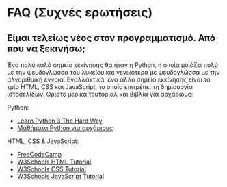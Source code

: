 # FAQ (Συχνές ερωτήσεις)

## Είμαι τελείως νέος στον προγραμματισμό. Από που να ξεκινήσω;
Ένα πολύ καλό σημείο εκκίνησης θα ήταν η Python, η οποία μοιάζει πολύ με την ψευδογλώσσα του λυκείου και
γενικότερα με ψευδογλώσσα με την αλγοριθμική έννοια. Εναλλακτικά, ένα άλλο σημείο εκκίνησης είναι το τρίο HTML, CSS
και JavaScript, το οποίο επιτρέπει τη δημιουργία ιστοσελίδων. Ορίστε μερικά τουτόριαλ και βιβλία για αρχάριους:

Python:

- [Learn Python 3 The Hard Way](https://learnpythonthehardway.org/python3/)
- [Μαθήματα Python για αρχάριους](https://www.youtube.com/watch?v=fXAPSUtK43Q)

HTML, CSS & JavaScript:

- [FreeCodeCamp](https://www.freecodecamp.org/)
- [W3Schools HTML Tutorial](https://www.w3schools.com/html/default.asp)
- [W3Schools CSS Tutorial](https://www.w3schools.com/css/default.asp)
- [W3Schools JavaScript Tutorial](https://www.w3schools.com/js/default.asp)
